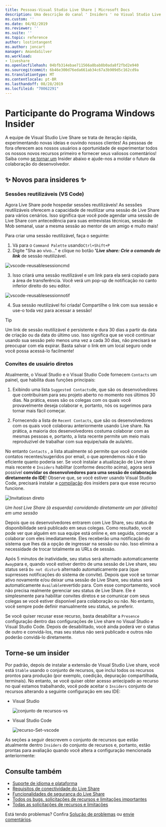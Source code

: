 ```yaml
---
title: Pessoas-Visual Studio Live Share | Microsoft Docs
description: Uma descrição do canal ' Insiders ' no Visual Studio Live Share.
ms.custom: ''
ms.date: 04/02/2019
ms.reviewer: ''
ms.suite: ''
ms.topic: reference
author: lostintangent
ms.author: joncart
manager: AmandaSilver
ms.workload:
- liveshare
ms.openlocfilehash: 04bfb314ebae711566a8bab8b0ada8f2fbd2e940
ms.sourcegitcommit: 6b46e300d76eda661ab34c67a3b909d5c162cd9a
ms.translationtype: MT
ms.contentlocale: pt-BR
ms.lasthandoff: 08/28/2019
ms.locfileid: "70062291"
---
```

<!--
Copyright © Microsoft Corporation
All rights reserved.
Creative Commons Attribution 4.0 License (International): https://creativecommons.org/licenses/by/4.0/legalcode
-->

# <a name="insiders"></a>Participante do Programa Windows Insider

A equipe de Visual Studio Live Share se trata de iteração rápida, experimentando novas ideias e ouvindo nossos clientes! As pessoas de fora oferecem aos nossos usuários a oportunidade de experimentar todos os nossos novos recursos primeiro e fornecer seus valiosos comentários! Saiba como [se tornar um](#BecomeanInsider) Insider abaixo e ajude-nos a moldar o futuro da colaboração do desenvolvedor. 

## <a name="new-to-insiders"></a>✨ Novos para insideres ✨


### <a name="reusable-sessions-vs-code"></a>**Sessões reutilizáveis (VS Code)**

Agora Live Share pode hospedar sessões reutilizáveis! As sessões reutilizáveis oferecem a capacidade de reutilizar uma sessão de Live Share para vários cenários. Isso significa que você pode agendar uma sessão de Live Share com antecedência para suas entrevistas técnicas, sessão de Mob semanal, usar a mesma sessão ao mentor de um amigo e muito mais!

Para criar uma sessão reutilizável, faça o seguinte:
1. Vá para o `Command Palette` usando`Ctrl+Shift+P`
1. Digite "Sha ao vivo..." e clique no botão **'_Live share: Crie o comando de link_** de sessão reutilizável.

![vscode-reusablesessioncmd](../media/vscode-cmdpalette-createreusablelink.png)

3. Isso criará uma sessão reutilizável e um link para ela será copiado para a área de transferência. Você verá um pop-up de notificação no canto inferior direito do seu editor.

![vscode-reusablesessionnotif](../media/vscode-notification-resuablesession.png)

4. Sua sessão reutilizável foi criada! Compartilhe o link com sua sessão e use-o toda vez para acessar a sessão!

> [!TIP] 
>Um link de sessão reutilizável é persistente e dura 30 dias a partir da data de criação ou da data do último uso. Isso significa que se você continuar usando sua sessão pelo menos uma vez a cada 30 dias, não precisará se preocupar com ela expirar. Basta salvar o link em um local seguro onde você possa acessá-lo facilmente!
 

### <a name="direct-user-invitations"></a>**Convites de usuário diretos**

Atualmente, o Visual Studio e o Visual Studio Code fornecem `Contacts` um painel, que habilita duas funções principais:

1. Exibindo uma lista `Suggested Contacts`de, que são os desenvolvedores que contribuíram para seu projeto aberto no momento nos últimos 30 dias. Na prática, esses são os colegas com os quais você provavelmente deseja colaborar e, portanto, nós os sugerimos para tornar mais fácil começar.

2. Fornecendo a lista de `Recent Contacts`, que são os desenvolvedores com os quais você colaborau anteriormente usando Live share. Na prática, a maioria dos desenvolvedores costuma colaborar com as mesmas pessoas e, portanto, a lista recente permite um meio mais reproduzível de trabalhar com sua equipe/sala de aula/etc.

No entanto `Contacts` , a lista atualmente só permite que você convide contatos recentes/sugeridos por email, o que aprendemos não é tão eficiente quanto poderia ser. Se você instalar a atualização de Live share mais recente e `Insiders` habilitar (conforme descrito acima), agora será possível **convidar os desenvolvedores para uma sessão de colaboração diretamente do IDE**! Observe que, se você estiver usando Visual Studio Code, precisará instalar a [compilação](https://code.visualstudio.com/insiders/) dos insiders para que esse recurso funcione.

![Invitatiosn direto](https://user-images.githubusercontent.com/116461/59691804-7ece0c00-9198-11e9-94fb-99ec89df91c9.gif)

<em>Um host Live Share (à esquerda) convidando diretamente um par (direito) em uma sessão</em>

Depois que os desenvolvedores entrarem com Live Share, seu status de disponibilidade será publicado em seus colegas. Como resultado, você pode ver que alguém em sua equipe está online e, em seguida, começar a colaborar com eles imediatamente. Eles receberão uma notificação do sistema que lhes dá a opção de ingressar na sessão ou não. Isso elimina a necessidade de trocar totalmente as URLs de sessão.

Após 5 minutos de inatividade, seu status será alternado automaticamente `Away`para e, quando você estiver dentro de uma sessão de Live share, seu status será `Do not disturb` alternado automaticamente para (que suprresses notificações do sistema de convite). Depois que você se tornar ativo novamente e/ou deixar uma sessão de Live Share, seu status será automaticamente `Available`revertido para. Com esse comportamento, você não precisa realmente gerenciar seu status de Live Share. Ele é simplesmente para habilitar convites diretos e se comunicar com seus colegas se você estiver disponível para colaboração ou não. No entanto, você sempre pode definir manualmente seu status, se preferir.

Se você quiser recusar esse recurso, basta desabilitar a `Presence` configuração dentro das configurações de Live share no Visual Studio e Visual Studio Code. Depois de desabilitado, você ainda poderá ver o status de outro e convidá-los, mas seu status não será publicado e outros não poderão convidá-lo diretamente.

 

## Torne-se <a name="BecomeanInsider"></a> um insider

Por padrão, depois de instalar a extensão de Visual Studio Live share, você está `Stable` usando o conjunto de recursos, que inclui todos os recursos prontos para produção (por exemplo, coedição, depuração compartilhada, terminais). No entanto, se você quiser obter acesso antecipado ao recurso no qual estamos trabalhando, você pode aceitar o `Insiders` conjunto de recursos alterando a seguinte configuração em seu IDE:

* Visual Studio

    ![conjunto de recursos-vs](../media/feature-set-vs.png)

* Visual Studio Code 

    ![recurso-Set-vscode](../media/feature-set-vscode.png)

As seções a seguir descrevem o conjunto de recursos que estão atualmente dentro `Insiders` do conjunto de recursos e, portanto, estão prontas para avaliação quando você altera a configuração mencionada anteriormente:



## <a name="see-also"></a>Consulte também

- [Suporte de idioma e plataforma](platform-support.md)
- [Requisitos de conectividade do Live Share](connectivity.md)
- [Funcionalidades de segurança do Live Share](security.md)
- [Todos os bugs, solicitações de recursos e limitações importantes](https://aka.ms/vsls-issues)
- [Todas as solicitações de recursos e limitações](https://aka.ms/vsls-feature-requests)

Está tendo problemas? Confira [Solução de problemas](../troubleshooting.md) ou [envie comentários](../support.md).
